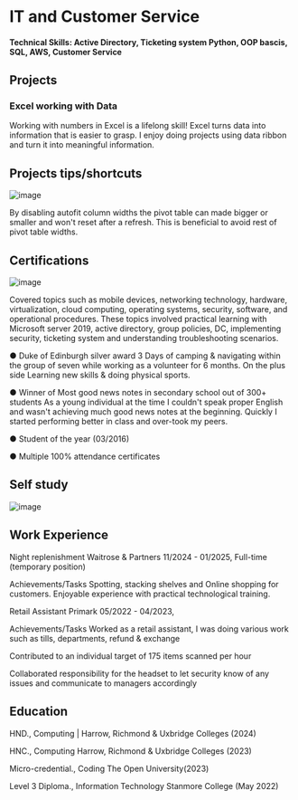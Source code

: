 # IT and Customer Service

#### Technical Skills: Active Directory, Ticketing system Python, OOP bascis, SQL, AWS, Customer Service
 

## Projects
### Excel working with Data
Working with numbers in Excel is a lifelong skill! Excel turns data into information that is easier to grasp. I enjoy doing projects using data ribbon and turn it into meaningful information.



## Projects tips/shortcuts

![image](https://github.com/user-attachments/assets/a1c0bcf8-529a-4355-b651-d3d339e08df1)


By disabling autofit column widths the pivot table can made bigger or smaller and won't reset after a refresh. This is beneficial to avoid rest of pivot table widths.

## Certifications
![image](https://github.com/user-attachments/assets/32eb512c-5d7e-43a2-b3ba-952db66455e9)

Covered topics such as mobile devices, networking technology, hardware, virtualization, cloud computing, operating systems, security, software, and operational procedures. These topics involved practical learning with Microsoft server 2019, active directory, group policies, DC, implementing security, ticketing system and understanding troubleshooting scenarios.


● Duke of Edinburgh silver award
3 Days of camping & navigating within the group of seven while working as a volunteer for 6 months. On the plus side Learning new skills & doing physical sports. 

● Winner of Most good news notes in secondary school out of 300+ students As a young individual at the time I couldn't speak proper English and wasn't achieving much good news notes at the beginning. Quickly I started performing better in class and over-took my peers. 

● Student of the year (03/2016) 

● Multiple 100% attendance certificates 

## Self study
![image](https://github.com/user-attachments/assets/3b1d5acd-f248-46c6-a773-387fbb56dafa)



## Work Experience

Night replenishment Waitrose & Partners 11/2024 - 01/2025, Full-time (temporary position) 

Achievements/Tasks Spotting, stacking shelves and Online shopping for customers. Enjoyable experience with practical technological training.

Retail Assistant Primark 05/2022 - 04/2023, 

Achievements/Tasks Worked as a retail assistant, I was doing various work such as tills, departments, refund & exchange 

Contributed to an individual target of 175 items scanned per hour 

Collaborated responsibility for the headset to let security know of any issues and communicate to managers accordingly



## Education


HND., Computing | Harrow, Richmond & Uxbridge Colleges (2024)

HNC., Computing	Harrow, Richmond & Uxbridge Colleges (2023)

Micro-credential., Coding	The Open University(2023)

Level 3 Diploma., Information Technology	Stanmore College (May 2022)


